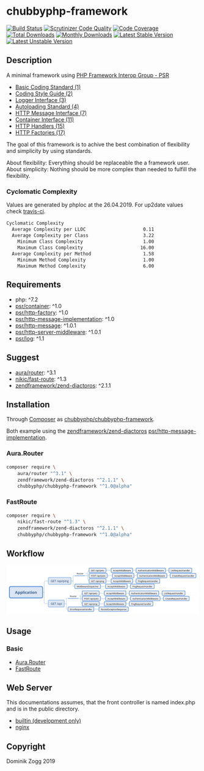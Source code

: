 # chubbyphp-framework

[![Build Status](https://api.travis-ci.org/chubbyphp/chubbyphp-framework.png?branch=master)](https://travis-ci.org/chubbyphp/chubbyphp-framework)
[![Scrutinizer Code Quality](https://scrutinizer-ci.com/g/chubbyphp/chubbyphp-framework/badges/quality-score.png?b=master)](https://scrutinizer-ci.com/g/chubbyphp/chubbyphp-framework/?branch=master)
[![Code Coverage](https://scrutinizer-ci.com/g/chubbyphp/chubbyphp-framework/badges/coverage.png?b=master)](https://scrutinizer-ci.com/g/chubbyphp/chubbyphp-framework/?branch=master)
[![Total Downloads](https://poser.pugx.org/chubbyphp/chubbyphp-framework/downloads.png)](https://packagist.org/packages/chubbyphp/chubbyphp-framework)
[![Monthly Downloads](https://poser.pugx.org/chubbyphp/chubbyphp-framework/d/monthly)](https://packagist.org/packages/chubbyphp/chubbyphp-framework)
[![Latest Stable Version](https://poser.pugx.org/chubbyphp/chubbyphp-framework/v/stable.png)](https://packagist.org/packages/chubbyphp/chubbyphp-framework)
[![Latest Unstable Version](https://poser.pugx.org/chubbyphp/chubbyphp-framework/v/unstable)](https://packagist.org/packages/chubbyphp/chubbyphp-framework)

## Description

A minimal framework using [PHP Framework Interop Group - PSR][1]

 * [Basic Coding Standard (1)][2]
 * [Coding Style Guide (2)][3]
 * [Logger Interface (3)][4]
 * [Autoloading Standard (4)][5]
 * [HTTP Message Interface (7)][6]
 * [Container Interface (11)][7]
 * [HTTP Handlers (15)][8]
 * [HTTP Factories (17)][9]

The goal of this framework is to achive the best combination of flexibility and simplicity by using standards.

About flexibility: Everything should be replaceable the a framework user.
About simplicity: Nothing should be more complex than needed to fulfill the flexibility.

### Cyclomatic Complexity

Values are generated by phploc at the 26.04.2019. For up2date values check [travis-ci][15].

```
Cyclomatic Complexity
  Average Complexity per LLOC                     0.11
  Average Complexity per Class                    3.22
    Minimum Class Complexity                      1.00
    Maximum Class Complexity                     16.00
  Average Complexity per Method                   1.58
    Minimum Method Complexity                     1.00
    Maximum Method Complexity                     6.00
```

## Requirements

 * php: ^7.2
 * [psr/container][20]: ^1.0
 * [psr/http-factory][21]: ^1.0
 * [psr/http-message-implementation][22]: ^1.0
 * [psr/http-message][23]: ^1.0.1
 * [psr/http-server-middleware][24]: ^1.0.1
 * [psr/log][25]: ^1.1

## Suggest

 * [aura/router][30]: ^3.1
 * [nikic/fast-route][31]: ^1.3
 * [zendframework/zend-diactoros][32]: ^2.1.1

## Installation

Through [Composer](http://getcomposer.org) as [chubbyphp/chubbyphp-framework][40].

Both example using the [zendframework/zend-diactoros][32] [psr/http-message-implementation][22].

### Aura.Router

```sh
composer require \
    aura/router "^3.1" \
    zendframework/zend-diactoros "^2.1.1" \
    chubbyphp/chubbyphp-framework "^1.0@alpha"
```

### FastRoute

```sh
composer require \
    nikic/fast-route "^1.3" \
    zendframework/zend-diactoros "^2.1.1" \
    chubbyphp/chubbyphp-framework "^1.0@alpha"
```

## Workflow

![Application workflow](doc/images/workflow.png?raw=true "Application workflow")

## Usage

### Basic

 * [Aura.Router][50]
 * [FastRoute][51]

## Web Server

This documentations assumes, that the front controller is named index.php and is in the public directory.

 * [builtin (development only)][60]
 * [nginx][61]

## Copyright

Dominik Zogg 2019

[1]: https://www.php-fig.org/psr/

[2]: https://www.php-fig.org/psr/psr-1
[3]: https://www.php-fig.org/psr/psr-2
[4]: https://www.php-fig.org/psr/psr-3
[5]: https://www.php-fig.org/psr/psr-4
[6]: https://www.php-fig.org/psr/psr-7
[7]: https://www.php-fig.org/psr/psr-11
[8]: https://www.php-fig.org/psr/psr-15
[9]: https://www.php-fig.org/psr/psr-17

[15]: https://travis-ci.org/chubbyphp/chubbyphp-framework

[20]: https://packagist.org/packages/psr/container
[21]: https://packagist.org/packages/psr/http-factory
[22]: https://packagist.org/packages/psr/http-message-implementation
[23]: https://packagist.org/packages/psr/http-message
[24]: https://packagist.org/packages/psr/http-server-middleware
[25]: https://packagist.org/packages/psr/log

[30]: https://packagist.org/packages/aura/router
[31]: https://packagist.org/packages/nikic/fast-route
[32]: https://packagist.org/packages/zendframework/zend-diactoros

[40]: https://packagist.org/packages/chubbyphp/chubbyphp-framework

[50]: doc/usage/basic/aurarouter.md
[51]: doc/usage/basic/fastroute.md

[60]: doc/webserver/builtin.md
[61]: doc/webserver/nginx.md
